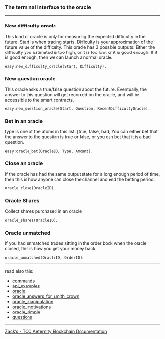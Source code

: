 ### The terminal interface to the oracle
***


### New difficulty oracle
This kind of oracle is only for measuring the expected difficulty in the future. Start is when trading starts. Difficulty is your approximation of the future value of the difficulty. This oracle has 3 possible outputs: Either the difficulty you estimated is too high, or it is too low, or it is good enough. If it is good enough, then we can launch a normal oracle.
```
easy:new_difficulty_oracle(Start, Difficulty).
```


### New question oracle
This oracle asks a true/false question about the future. Eventually, the answer to this question will get recorded on the oracle, and will be accessible to the smart contracts.
```
easy:new_question_oracle(Start, Question, RecentDifficultyOracle).
```

### Bet in an oracle
type is one of the atoms in this list: [true, false, bad]
You can either bet that the answer to the question is true or false, or you can bet that it is a bad question.
```
easy:oracle_bet(OracleID, Type, Amount).
```

### Close an oracle
If the oracle has had the same output state for a long enough period of time, then this is how anyone can close the channel and end the betting period.
```
oracle_close(OracleID).
```

### Oracle Shares
Collect shares purchased in an oracle
```
oracle_shares(OracleID).
```

### Oracle unmatched
If you had unmatched trades sitting in the order book when the oracle closed, this is how you get your money back.
```
oracle_unmatched(OracleID, OrderID).
```



***
read also this: 
- [commands](commands)
- [api_examples](api_examples)
- [oracle](oracle)
- [oracle_answers_for_smith_crown](oracle_answers_for_smith_crown)
- [oracle_manipulation](oracle_manipulation)
- [oracle_motivations](oracle_motivations)
- [oracle_simple](oracle_simple)
- [questions](questions)

***
[Zack’s - TOC Aeternity Blockchain Documentation](Zack_Docs_TOC)